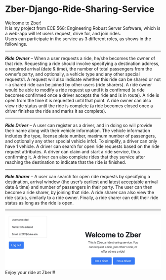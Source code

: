 # Zber-Django-Ride-Sharing-Service
Welcome to Zber!  
It is my project from ECE 568: Engineering Robust Server Software, which is a web-app will let users request, drive for, and join rides.   
Users can participate in the service as 3 different roles, as shows in the followings. 
***
***Ride Owner*** – When a user requests a ride, he/she becomes the owner of that ride. Requesting a ride should involve specifying a destination address, a required arrival (date & time), the number of total passengers from the owner’s party, and optionally, a vehicle type and any other special requests1. A request will also indicate whether this ride can be shared or not – a shared ride can be joined by other users (ride sharers). A ride owner would be able to modify a ride request up until it is confirmed (a ride becomes confirmed once a driver accepts the ride and is in route). A ride is open from the time it is requested until that point. A ride owner can also view ride status until the ride is complete (a ride becomes closed once a driver finishes the ride and marks it as complete).  
***
***Ride Driver*** – A user can register as a driver, and in doing so will provide their name along with their vehicle information. The vehicle information includes the type, license plate number, maximum number of passengers, and optionally any other special vehicle info1. To simplify, a driver can only have 1 vehicle. A driver can search for open ride requests based on the ride request attributes. A driver can claim and start a ride service, thus confirming it. A driver can also complete rides that they service after reaching the destination to indicate that the ride is finished.  
***
***Ride Sharer*** – A user can search for open ride requests by specifying a destination, arrival window (the user’s earliest and latest acceptable arrival date & time) and number of passengers in their party. The user can then become a ride sharer, by joining that ride. A ride sharer can also view the ride status, similarly to a ride owner. Finally, a ride sharer can edit their ride status as long as the ride is open.  
***
![Aaron Swartz](https://raw.githubusercontent.com/vn-nv/Zber-Django-Ride-Sharing-Service/master/app_pic/main.jpg)
Enjoy your ride at Zber!!!
